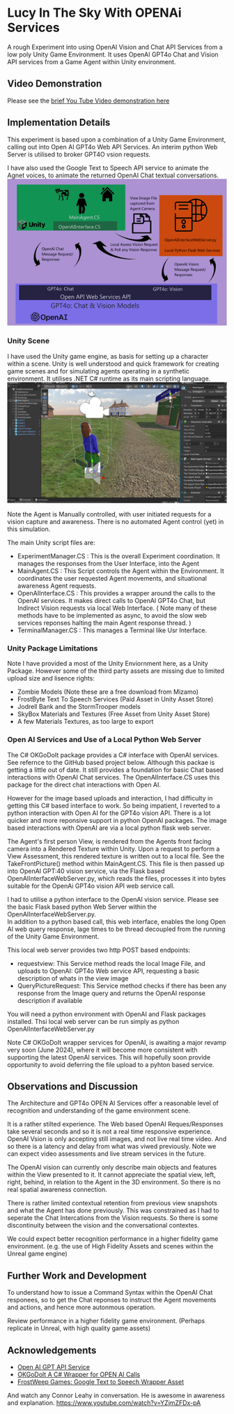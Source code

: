 # Lucy In The Sky With OPENAi Services
A rough Experiment into using OpenAI Vision and Chat API Services from a low poly Unity Game Environment. It uses OpenAI GPT4o Chat and Vision API services from a Game Agent within Unity environment.

## Video Demonstration ##
Please see the [brief You Tube Video demonstration here](https://www.youtube.com/watch?v=rAbuMg2NdRY)  

## Implementation Details ##
This experiment is based upon a combination of a Unity Game Environment, calling out into Open AI GPT4o Web API Services.  An interim python Web Server is utilised to broker GPT4O vsion requests.   

I have also used the Google Text to Speech API service to animate the Agnet voices, to animate the returned OpenAI Chat textual conversations. 
![ScreenShot](DetailedArch.png)

### Unity Scene  ###
I have used the Unity game engine, as basis for setting up a character within a scene.  Unity is well understood and quick framework for creating game scenes and for simulating agents operating in a synthetic environment. It utilises .NET C# runtime as its main scripting language.  
![ScreenShot](UnityPitch.PNG)

Note the Agent is Manually controlled, with user initiated requests for a vision capture and awareness. There is no automated Agent control (yet) in this simulation.  

The main Unity script files are:
- ExperimentManager.CS      :  This is the overall Experiment coordination. It manages the responses from the User Interface, into the Agent
- MainAgent.CS         :  This Script controls the Agent within the Environment. It coordinates the user requested Agent movements, and situational awareness Agent requests. 
- OpenAIInterface.CS     :  This provides a wrapper around the calls to the OpenAI services. It makes direct calls to OpenAI GPT4o Chat, but Indirect Vision requests via local Web Interface. ( Note many of these methods have to be implemented as async, to avoid the slow web services reponses halting the main Agent response thread. )   
- TerminalManager.CS   :  This manages a Terminal like Usr Interface.

### Unity Package Limitations ###
Note I have provided a most of the Unity Enviornment here, as a Unity Package.  However some of the third party assets are missing due to limited upload size and lisence rights: 
- Zombie Models (Note these are a free download from Mizamo)      
- FrostByte Text To Speech Services (Paid Asset in Unity Asset Store)  
- Jodrell Bank and the StormTrooper models
- SkyBox Materials and Textures (Free Asset from Unity Asset Store) 
- A few Materials Textures, as too large to export  

###  Open AI Services and Use of a Local Python Web Server ##

The C# OKGoDoIt package provides a C# interface with OpenAI services. See refernce to the GitHub based project below. Although this packae is getting a little out of date. It still provides a foundation for basic Chat based interactions with OpenAI Chat services. The OpenAIInterface.CS uses this package for the direct chat interactions with Open AI. 

However for the image based uploads and interaction, I had difficulty in getting this C# based interface to work. So being impatient, I reverted to a python interaction with Open AI for the GPT4o vision API. There is a lot quicker and more reponsive support in python OpenAI packages. The image based interactions with OpenAI are via a local python flask web server.  

The Agent's first person View, is rendered from the Agents front facing camera into a Rendered Texture within Unity. Upon a request to perform a View Assessment, this rendered texture is written out to a local file.  See the TakeFrontPicture() method within MainAgent.CS.  This file is then passed up into OpenAI GPT:40 vision service, via the Flask based  OpenAIInterfaceWebServer.py, which reads the files, processes it into bytes suitable for the OpenAi GPT4o vision API web service call.  

I had to utilise a python interface to the OpenAI vision service. Please see the basic Flask based python Web Server within the OpenAIInterfaceWebServer.py.   
In addition to a python based call, this web interface, enables the long Open AI web query response, lage times to be thread decoupled from the running of the Unity Game Environment. 

This local web server provides two http POST based endpoints:
- requestview:        This Service method reads the local Image File, and uploads to OpenAI: GPT4o Web service API, requesting a basic description of whats in the view image
- QueryPictureRequest: This Service method checks if there has been any response from the Image query and returns the OpenAI response description if available   

You will need a python environment with OpenAI and Flask packages installed. Thsi local web server can be run simply as python OpenAIInterfaceWebServer.py

Note C# OKGoDoIt wrapper services for OpenAI, is  awaiting a major revamp very soon (June 2024), where it will become more consistent with supporting the latest OpenAI services.  This will hopefully soon provide opportunity to avoid deferring the file upload to a pyhton based service. 

## Observations and Discussion ##

The Architecture and GPT4o OPEN AI Services offer a reasonable level of recognition and understanding of the game environment scene.

It is a rather stilted experience.  The Web based OpenAI Reques/Responses take several seconds and so it is not a real time responsive experience. OpenAI Vsion is only accepting still images, and not live real time video. And so there is a latency and delay from what was viwed previously.  Note we can expect video assessments and live stream services in the future.

The OpenAI vision can currently only describe main objects and features within the View presented to it. It cannot appreciate the spatial view, left, right, behind, in relation to the Agent in the 3D environment.  So there is no real spatial awareness connection. 

There is rather limited contextual retention from previous view snapshots and what the Agent has done previously. This was constrained as  I had to seperate the Chat Intercations from the Vision requests. So there is some discontinuity between the vision and the conversational contextes. 

We could expect better recognition performance in a higher fidelity game environment. (e.g. the use of High Fidelity Assets and scenes within the Unreal game engine) 

## Further Work and Development ##

To understand how to issue a Command Syntax within the OpenAI Chat responees, so to get the Chat reponses to instruct the Agent movements and actions, and hence more autonmous operation. 

Review performance in a higher fidelity game environment. (Perhaps replicate in Unreal, with high quality game assets) 

## Acknowledgements ##

- [Open AI GPT API Service](https://platform.openai.com/docs/api-reference/introduction)
- [OKGoDolt A C# Wrapper for OPEN AI Calls](https://github.com/OkGoDoIt/OpenAI-API-dotnet)
- [FrostWeep Games: Google Text to Speech Wrapper Asset]( https://assetstore.unity.com/packages/add-ons/machinelearning/text-to-speech-using-google-cloud-pro-115170#description)

And watch any Connor Leahy in conversation. He is  awesome in awareness and explanation. 
https://www.youtube.com/watch?v=YZjmZFDx-pA


